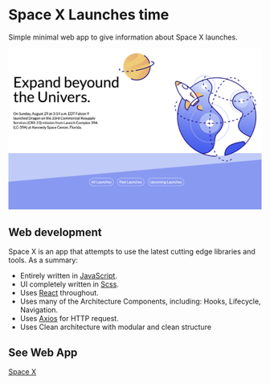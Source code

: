 # Space X Launches time
Simple minimal web app to give information about Space X launches.

![Home Page](./preview.png)

## Web development 

Space X is an app that attempts to use the latest cutting edge libraries and tools. As a summary:

 * Entirely written in [JavaScript](https://www.javascript.com/).
 * UI completely written in [Scss](https://sass-lang.com/).
 * Uses [React](https://reactjs.org/) throughout.
 * Uses many of the Architecture Components, including: Hooks, Lifecycle, Navigation.
 * Uses [Axios](https://axios-http.com/) for HTTP request.
 * Uses Clean architecture with modular and clean structure

 ## See Web App

 [Space X](https://spr021.github.io/Space-X/)